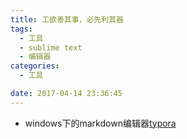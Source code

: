 ```yaml
---
title: 工欲善其事，必先利其器
tags:
  - 工具
  - sublime text
  - 编辑器
categories:
  - 工具

date: 2017-04-14 23:36:45
---
```


* windows下的markdown编辑器[typora](https://www.typora.io/#windows)

